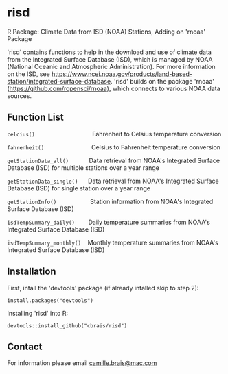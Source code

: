 # risd
R Package: Climate Data from ISD (NOAA) Stations, Adding on 'rnoaa' Package

'risd' contains functions to help in the download and use of climate data from the Integrated Surface Database (ISD), which is managed by NOAA (National Oceanic and Atmospheric Administration). For more information on the ISD, see https://www.ncei.noaa.gov/products/land-based-station/integrated-surface-database. 'risd' builds on the package 'rnoaa' (https://github.com/ropensci/rnoaa), which connects to various NOAA data sources.

## Function List
`celcius()`                                  Fahrenheit to Celsius temperature conversion

`fahrenheit()`                            Celsius to Fahrenheit temperature conversion

`getStationData_all()`            Data retrieval from NOAA's Integrated Surface Database (ISD) for multiple stations over a year range

`getStationData_single()`      Data retrieval from NOAA's Integrated Surface Database (ISD) for single station over a year range

`getStationInfo()`                    Station information from NOAA's Integrated Surface Database (ISD)

`isdTempSummary_daily()`        Daily temperature summaries from NOAA's Integrated Surface Database (ISD)

`isdTempSummary_monthly()`    Monthly temperature summaries from NOAA's Integrated Surface Database (ISD)

## Installation

First, intall the 'devtools' package (if already intalled skip to step 2):

```
install.packages("devtools")
```

Installing 'risd' into R: 

```
devtools::install_github("cbrais/risd")
```

## Contact
For information please email camille.brais@mac.com
